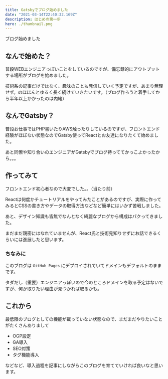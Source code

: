 ```yaml
---
title: Gatsbyでブログ始めました
date: "2021-03-14T22:40:32.169Z"
description: はじめの第一歩
hero: ./thumbnail.png
---
```


ブログ始めました

## なんで始めた？

普段WEBエンジニアっぽいことをしているのですが、備忘録的にアウトプットする場所がブログを始めました。

技術系の記事だけではなく、趣味のことも発信していく予定ですが、あまり無理せず。のほほんとゆるく長く続けていきたいです。（ブログ作ろうと着手してから半年以上かかったのは内緒）

## なんでGatsby？

普段お仕事ではPHP書いたりAWS触ったりしているのですが、フロントエンド経験がほぼない状態なのでGatsby使ってReactとお友達になりたくて始めました。

あと同僚や知り合いのエンジニアがGatsbyでブログ持っててかっこよかったから。。。

## 作ってみて

フロントエンド初心者なので大変でした。。（当たり前）

Reactは何度かチュートリアルをやってみたことがあるのですが、実際に作ってみるとCSSの書き方やデータの取得方法などなど簡単にはいかず苦戦しました。

あと、デザイン知識も皆無でなんとなく綺麗なブログから構成はパクってきました。

まだまだ親密にはなれていませんが、React氏と技術見知りせずにお話できるくらいには進展したと思います。

### ちなみに

このブログは `GitHub Pages` にデプロイされていてドメインもデフォルトのままです。

タダだし（重要）エンジニアっぽいので今のところドメインを取る予定はないですが、何か取りたい理由が見つかれば取るかも。

## これから

最低限のブログとしての機能が載っていない状態なので、まだまだやりたいことがたくさんありまして

- OGP設定
- GA導入
- SEO対策
- タグ機能導入

などなど、導入過程を記事にしながらこのブログを育てていければ良いなと思います。
